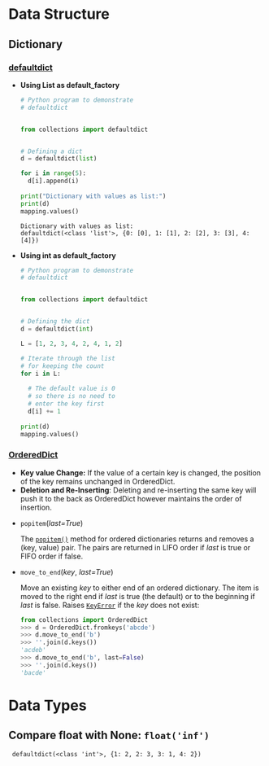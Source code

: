 # Data Structure



## Dictionary

### [defaultdict](https://www.geeksforgeeks.org/defaultdict-in-python/)

* **Using List as default_factory**

  ```python
  # Python program to demonstrate 
  # defaultdict 
  
  
  from collections import defaultdict 
  
  
  # Defining a dict 
  d = defaultdict(list) 
  
  for i in range(5): 
  	d[i].append(i) 
  	
  print("Dictionary with values as list:") 
  print(d) 
  mapping.values()
  ```

  ```
  Dictionary with values as list:
  defaultdict(<class 'list'>, {0: [0], 1: [1], 2: [2], 3: [3], 4: [4]})
  ```

* **Using int as default_factory**

  ```python
  # Python program to demonstrate 
  # defaultdict 
  
  
  from collections import defaultdict 
  
  
  # Defining the dict 
  d = defaultdict(int) 
  
  L = [1, 2, 3, 4, 2, 4, 1, 2] 
  
  # Iterate through the list 
  # for keeping the count 
  for i in L: 
  	
  	# The default value is 0 
  	# so there is no need to 
  	# enter the key first 
  	d[i] += 1
  	
  print(d) 
  mapping.values()
  ```



### [OrderedDict](https://www.geeksforgeeks.org/ordereddict-in-python/)

* **Key value Change:** If the value of a certain key is changed, the position of the key remains unchanged in OrderedDict.
* **Deletion and Re-Inserting**: Deleting and re-inserting the same key will push it to the back as OrderedDict however maintains the order of insertion.

- `popitem`(*last=True*)

  The [`popitem()`](https://docs.python.org/3/library/collections.html#collections.OrderedDict.popitem) method for ordered dictionaries returns and removes a (key, value) pair. The pairs are returned in LIFO order if *last* is true or FIFO order if false.

- `move_to_end`(*key*, *last=True*)

  Move an existing *key* to either end of an ordered dictionary. The item is moved to the right end if *last* is true (the default) or to the beginning if *last* is false. Raises [`KeyError`](https://docs.python.org/3/library/exceptions.html#KeyError) if the *key* does not exist:

  ```python
  from collections import OrderedDict 
  >>> d = OrderedDict.fromkeys('abcde')
  >>> d.move_to_end('b')
  >>> ''.join(d.keys())
  'acdeb'
  >>> d.move_to_end('b', last=False)
  >>> ''.join(d.keys())
  'bacde'
  ```

  

# Data Types



## Compare float with None: `float('inf')`

 ` defaultdict(<class 'int'>, {1: 2, 2: 3, 3: 1, 4: 2})`

